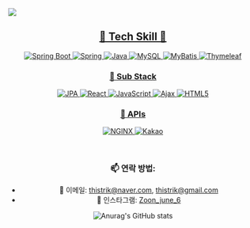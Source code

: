 <img src="https://capsule-render.vercel.app/api?type=waving&color=auto&height=300&section=header&text=Kwon's%20%20github&fontSize=60&animation=fadeIn&fontAlignY=38&desc=Whoever%20knocks%20persistently,%20ends%20by%20entering.&descAlignY=51&descAlign=62">

<p align='center'>
  <a href="#demo">
    <h2 align='center'>🔨 Tech Skill 🔨</h2>
    <p align='center'>
       <img src="https://img.shields.io/badge/Spring%20Boot-6DB33F?style=for-the-badge&logo=Spring Boot&logoColor=white" alt="Spring Boot">
        <img src="https://img.shields.io/badge/Spring-6DB33F?style=for-the-badge&logo=Spring&logoColor=white" alt="Spring">
        <img src="https://img.shields.io/badge/java-007396?style=for-the-badge&logo=java&logoColor=white" alt="Java">
           <img src="https://img.shields.io/badge/MySQL-4479A1?style=for-the-badge&logo=MySQL&logoColor=white" alt="MySQL">
      <img src="https://img.shields.io/badge/MyBatis-FF4500?style=for-the-badge&logo=MyBatis&logoColor=black" alt="MyBatis">
      <img src="https://img.shields.io/badge/Thymeleaf-005F0F?style=for-the-badge&logo=Thymeleaf&logoColor=white" alt="Thymeleaf">
    </p>
    <h3 align='center'>🧱 Sub Stack</h3>
    <p align='center'>
       <img src="https://img.shields.io/badge/JPA-007396?style=for-the-badge&logo=Java&logoColor=white" alt="JPA">
      <img src="https://img.shields.io/badge/React-61DAFB?style=for-the-badge&logo=react&logoColor=white" alt="React">
        <img src="https://img.shields.io/badge/JavaScript-F7DF1E?style=for-the-badge&logo=JavaScript&logoColor=black" alt="JavaScript">
        <img src="https://img.shields.io/badge/Ajax-005C5C?style=for-the-badge&logo=Ajax&logoColor=white" alt="Ajax">
        <img src="https://img.shields.io/badge/HTML5-E34F26?style=for-the-badge&logo=HTML5&logoColor=white" alt="HTML5">
    </p>
     <h3 align='center'>🔌 APIs</h3>
    <p align='center'>
        <img src="https://img.shields.io/badge/NGINX-009639?style=for-the-badge&logo=NGINX&logoColor=white" alt="NGINX">
        <img src="https://img.shields.io/badge/Kakao-FFCD00?style=for-the-badge&logo=Kakao&logoColor=black" alt="Kakao">
    </p>
  </a>
</p>

  <br>

<div align="center">

### 📫 연락 방법:
- 📧 이메일: thistrik@naver.com, thistrik@gmail.com
- 📸 인스타그램: [Zoon_june_6](https://instagram.com/Zoon_june_6)

![Anurag's GitHub stats](https://github-readme-stats.vercel.app/api?username=kwonjonny&theme=synthwave)

</div>

